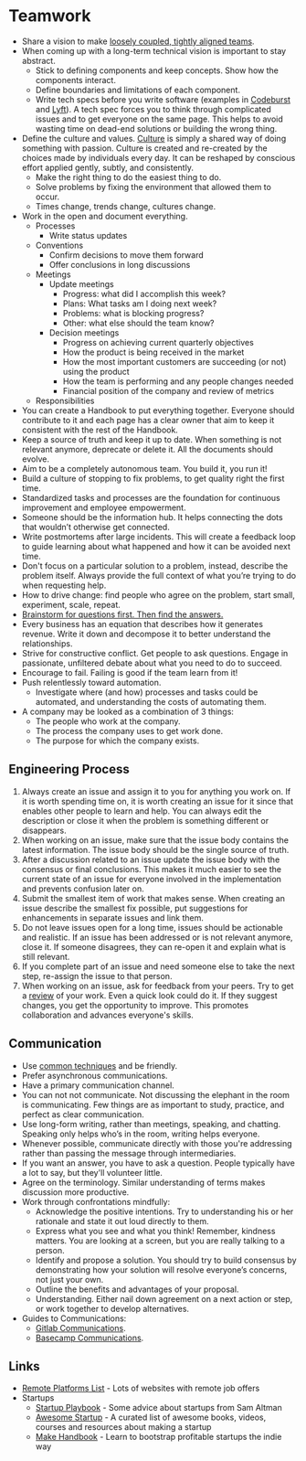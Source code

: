 # Teamwork

* Share a vision to make [loosely coupled, tightly aligned teams](https://labs.spotify.com/2014/03/27/spotify-engineering-culture-part-1/).
* When coming up with a long-term technical vision is important to stay abstract.
  * Stick to defining components and keep concepts. Show how the components interact.
  * Define boundaries and limitations of each component.
  * Write tech specs before you write software \(examples in [Codeburst](https://codeburst.io/on-writing-tech-specs-6404c9791159) and [Lyft](https://eng.lyft.com/awesome-tech-specs-86eea8e45bb9)\). A tech spec forces you to think through complicated issues and to get everyone on the same page. This helps to avoid wasting time on dead-end solutions or building the wrong thing.
* Define the culture and values. [Culture](https://github.com/bjeanes/culture/blob/master/culture_and_ethos.md) is simply a shared way of doing something with passion. Culture is created and re-created by the choices made by individuals every day. It can be reshaped by conscious effort applied gently, subtly, and consistently.
  * Make the right thing to do the easiest thing to do.
  * Solve problems by fixing the environment that allowed them to occur.
  * Times change, trends change, cultures change.
* Work in the open and document everything.
  * Processes
    * Write status updates
  * Conventions
    * Confirm decisions to move them forward
    * Offer conclusions in long discussions
  * Meetings
    * Update meetings
      * Progress: what did I accomplish this week?
      * Plans: What tasks am I doing next week?
      * Problems: what is blocking progress?
      * Other: what else should the team know?
    * Decision meetings
      * Progress on achieving current quarterly objectives
      * How the product is being received in the market
      * How the most important customers are succeeding (or not) using the product
      * How the team is performing and any people changes needed
      * Financial position of the company and review of metrics
  * Responsibilities
* You can create a Handbook to put everything together. Everyone should contribute to it and each page has a clear owner that aim to keep it consistent with the rest of the Handbook.
* Keep a source of truth and keep it up to date. When something is not relevant anymore, deprecate or delete it. All the documents should evolve.
* Aim to be a completely autonomous team. You build it, you run it!
* Build a culture of stopping to fix problems, to get quality right the first time.
* Standardized tasks and processes are the foundation for continuous improvement and employee empowerment.
* Someone should be the information hub. It helps connecting the dots that wouldn’t otherwise get connected.
* Write postmortems after large incidents. This will create a feedback loop to guide learning about what happened and how it can be avoided next time.
* Don't focus on a particular solution to a problem, instead, describe the problem itself. Always provide the full context of what you’re trying to do when requesting help.
* How to drive change: find people who agree on the problem, start small, experiment, scale, repeat.
* [Brainstorm for questions first. Then find the answers.](https://getpocket.com/explore/item/better-brainstorming)
* Every business has an equation that describes how it generates revenue. Write it down and decompose it to better understand the relationships.
* Strive for constructive conflict. Get people to ask questions. Engage in passionate, unfiltered debate about what you need to do to succeed.
* Encourage to fail. Failing is good if the team learn from it!
* Push relentlessly toward automation.
  * Investigate where \(and how\) processes and tasks could be automated, and understanding the costs of automating them.
* A company may be looked as a combination of 3 things:
  * The people who work at the company.
  * The process the company uses to get work done.
  * The purpose for which the company exists.

## Engineering Process

1. Always create an issue and assign it to you for anything you work on. If it is worth spending time on, it is worth creating an issue for it since that enables other people to learn and help. You can always edit the description or close it when the problem is something different or disappears.
2. When working on an issue, make sure that the issue body contains the latest information. The issue body should be the single source of truth.
3. After a discussion related to an issue update the issue body with the consensus or final conclusions. This makes it much easier to see the current state of an issue for everyone involved in the implementation and prevents confusion later on.
4. Submit the smallest item of work that makes sense. When creating an issue describe the smallest fix possible, put suggestions for enhancements in separate issues and link them.
5. Do not leave issues open for a long time, issues should be actionable and realistic. If an issue has been addressed or is not relevant anymore, close it. If someone disagrees, they can re-open it and explain what is still relevant.
6. If you complete part of an issue and need someone else to take the next step, re-assign the issue to that person.
7. When working on an issue, ask for feedback from your peers. Try to get a [review](https://github.com/thoughtbot/guides/tree/master/code-review) of your work. Even a quick look could do it. If they suggest changes, you get the opportunity to improve. This promotes collaboration and advances everyone's skills.

## Communication

* Use [common techniques](https://github.com/davidgasquez/handbook/blob/master/content/communications.md) and be friendly.
* Prefer asynchronous communications.
* Have a primary communication channel.
* You can not not communicate. Not discussing the elephant in the room is communicating. Few things are as important to study, practice, and perfect as clear communication.
* Use long-form writing, rather than meetings, speaking, and chatting. Speaking only helps who’s in the room, writing helps everyone.
* Whenever possible, communicate directly with those you're addressing rather than passing the message through intermediaries.
* If you want an answer, you have to ask a question. People typically have a lot to say, but they'll volunteer little.
* Agree on the terminology. Similar understanding of terms makes discussion more productive.
* Work through confrontations mindfully:
  * Acknowledge the positive intentions. Try to understanding his or her rationale and state it out loud directly to them.
  * Express what you see and what you think! Remember, kindness matters. You are looking at a screen, but you are really talking to a person.
  * Identify and propose a solution. You should try to build consensus by demonstrating how your solution will resolve everyone’s concerns, not just your own.
  * Outline the benefits and advantages of your proposal.
  * Understanding. Either nail down agreement on a next action or step, or work together to develop alternatives.
* Guides to Communications:
  * [Gitlab Communications](https://about.gitlab.com/handbook/communication/).
  * [Basecamp Communications](https://basecamp.com/guides/how-we-communicate).

## Links

* [Remote Platforms List](https://docs.google.com/spreadsheets/d/1JfNAbUX_lN9K3MCNHO15GJtJ5qpk7H9Cl3xTBwv2FR8/htmlview) - Lots of websites with remote job offers
* Startups
  * [Startup Playbook](https://playbook.samaltman.com/) - Some advice about startups from Sam Altman
  * [Awesome Startup](https://github.com/KrishMunot/awesome-startup) - A curated list of awesome books, videos, courses and resources about making a startup
  * [Make Handbook](https://makebook.io/) - Learn to bootstrap profitable startups the indie way
